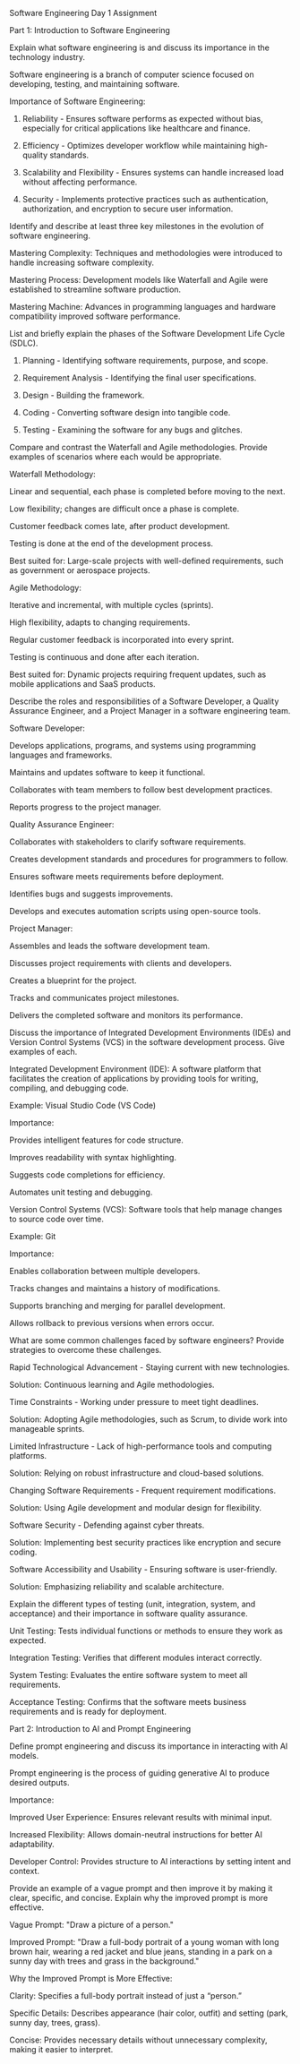 Software Engineering Day 1 Assignment

Part 1: Introduction to Software Engineering

Explain what software engineering is and discuss its importance in the technology industry.

Software engineering is a branch of computer science focused on developing, testing, and maintaining software.

Importance of Software Engineering:

1. Reliability - Ensures software performs as expected without bias, especially for critical applications like healthcare and finance.


2. Efficiency - Optimizes developer workflow while maintaining high-quality standards.


3. Scalability and Flexibility - Ensures systems can handle increased load without affecting performance.


4. Security - Implements protective practices such as authentication, authorization, and encryption to secure user information.



Identify and describe at least three key milestones in the evolution of software engineering.

Mastering Complexity: Techniques and methodologies were introduced to handle increasing software complexity.

Mastering Process: Development models like Waterfall and Agile were established to streamline software production.

Mastering Machine: Advances in programming languages and hardware compatibility improved software performance.


List and briefly explain the phases of the Software Development Life Cycle (SDLC).

1. Planning - Identifying software requirements, purpose, and scope.


2. Requirement Analysis - Identifying the final user specifications.


3. Design - Building the framework.


4. Coding - Converting software design into tangible code.


5. Testing - Examining the software for any bugs and glitches.



Compare and contrast the Waterfall and Agile methodologies. Provide examples of scenarios where each would be appropriate.

Waterfall Methodology:

Linear and sequential, each phase is completed before moving to the next.

Low flexibility; changes are difficult once a phase is complete.

Customer feedback comes late, after product development.

Testing is done at the end of the development process.

Best suited for: Large-scale projects with well-defined requirements, such as government or aerospace projects.


Agile Methodology:

Iterative and incremental, with multiple cycles (sprints).

High flexibility, adapts to changing requirements.

Regular customer feedback is incorporated into every sprint.

Testing is continuous and done after each iteration.

Best suited for: Dynamic projects requiring frequent updates, such as mobile applications and SaaS products.


Describe the roles and responsibilities of a Software Developer, a Quality Assurance Engineer, and a Project Manager in a software engineering team.

Software Developer:

Develops applications, programs, and systems using programming languages and frameworks.

Maintains and updates software to keep it functional.

Collaborates with team members to follow best development practices.

Reports progress to the project manager.


Quality Assurance Engineer:

Collaborates with stakeholders to clarify software requirements.

Creates development standards and procedures for programmers to follow.

Ensures software meets requirements before deployment.

Identifies bugs and suggests improvements.

Develops and executes automation scripts using open-source tools.


Project Manager:

Assembles and leads the software development team.

Discusses project requirements with clients and developers.

Creates a blueprint for the project.

Tracks and communicates project milestones.

Delivers the completed software and monitors its performance.


Discuss the importance of Integrated Development Environments (IDEs) and Version Control Systems (VCS) in the software development process. Give examples of each.

Integrated Development Environment (IDE): A software platform that facilitates the creation of applications by providing tools for writing, compiling, and debugging code.

Example: Visual Studio Code (VS Code)

Importance:

Provides intelligent features for code structure.

Improves readability with syntax highlighting.

Suggests code completions for efficiency.

Automates unit testing and debugging.



Version Control Systems (VCS): Software tools that help manage changes to source code over time.

Example: Git

Importance:

Enables collaboration between multiple developers.

Tracks changes and maintains a history of modifications.

Supports branching and merging for parallel development.

Allows rollback to previous versions when errors occur.



What are some common challenges faced by software engineers? Provide strategies to overcome these challenges.

Rapid Technological Advancement - Staying current with new technologies.

Solution: Continuous learning and Agile methodologies.


Time Constraints - Working under pressure to meet tight deadlines.

Solution: Adopting Agile methodologies, such as Scrum, to divide work into manageable sprints.


Limited Infrastructure - Lack of high-performance tools and computing platforms.

Solution: Relying on robust infrastructure and cloud-based solutions.


Changing Software Requirements - Frequent requirement modifications.

Solution: Using Agile development and modular design for flexibility.


Software Security - Defending against cyber threats.

Solution: Implementing best security practices like encryption and secure coding.


Software Accessibility and Usability - Ensuring software is user-friendly.

Solution: Emphasizing reliability and scalable architecture.



Explain the different types of testing (unit, integration, system, and acceptance) and their importance in software quality assurance.

Unit Testing: Tests individual functions or methods to ensure they work as expected.

Integration Testing: Verifies that different modules interact correctly.

System Testing: Evaluates the entire software system to meet all requirements.

Acceptance Testing: Confirms that the software meets business requirements and is ready for deployment.


Part 2: Introduction to AI and Prompt Engineering

Define prompt engineering and discuss its importance in interacting with AI models.

Prompt engineering is the process of guiding generative AI to produce desired outputs.

Importance:

Improved User Experience: Ensures relevant results with minimal input.

Increased Flexibility: Allows domain-neutral instructions for better AI adaptability.

Developer Control: Provides structure to AI interactions by setting intent and context.


Provide an example of a vague prompt and then improve it by making it clear, specific, and concise. Explain why the improved prompt is more effective.

Vague Prompt: "Draw a picture of a person."

Improved Prompt: "Draw a full-body portrait of a young woman with long brown hair, wearing a red jacket and blue jeans, standing in a park on a sunny day with trees and grass in the background."

Why the Improved Prompt is More Effective:

Clarity: Specifies a full-body portrait instead of just a “person.”

Specific Details: Describes appearance (hair color, outfit) and setting (park, sunny day, trees, grass).

Concise: Provides necessary details without unnecessary complexity, making it easier to interpret.


